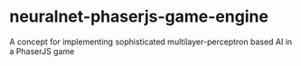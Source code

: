 # neuralnet-phaserjs-game-engine
 A concept for implementing sophisticated multilayer-perceptron based AI in a PhaserJS game
